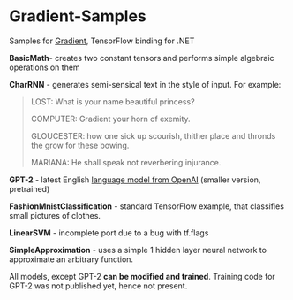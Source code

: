# Gradient-Samples
Samples for [Gradient](https://losttech.software/gradient.html), TensorFlow binding for .NET

**BasicMath**- creates two constant tensors and performs simple algebraic operations on them

**CharRNN** - generates semi-sensical text in the style of input. For example:
> LOST:
> What is your name beautiful princess?
>
> COMPUTER:
> Gradient your horn of exemity.
>
> GLOUCESTER:
> how one sick up scourish, thither place and thronds the grow for these bowing.
> 
> MARIANA:
> He shall speak not reverbering injurance.

**GPT-2** - latest English [language model from OpenAI](https://blog.openai.com/better-language-models/) (smaller version, pretrained)

**FashionMnistClassification** - standard TensorFlow example, that classifies small pictures of clothes.

**LinearSVM** - incomplete port due to a bug with tf.flags

**SimpleApproximation** - uses a simple 1 hidden layer neural network to approximate an arbitrary function.

All models, except GPT-2 **can be modified and trained**. Training code for GPT-2 was not published yet, hence not present.
